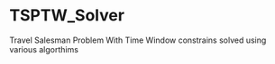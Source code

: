 # TSPTW_Solver
 Travel Salesman Problem With Time Window constrains solved using various algorthims
